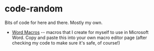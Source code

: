 # code-random
Bits of code for here and there. Mostly my own.

* [Word Macros](Word_Macros_Farran.vb) -- macros that I create for myself to use in Microsoft Word. Copy and paste this into your own macro editor page (after checking my code to make sure it's safe, of course!)
